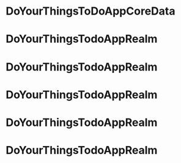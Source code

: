 # DoYourThingsToDoAppCoreData
# DoYourThingsTodoAppRealm
# DoYourThingsTodoAppRealm
# DoYourThingsTodoAppRealm
# DoYourThingsTodoAppRealm
# DoYourThingsTodoAppRealm
